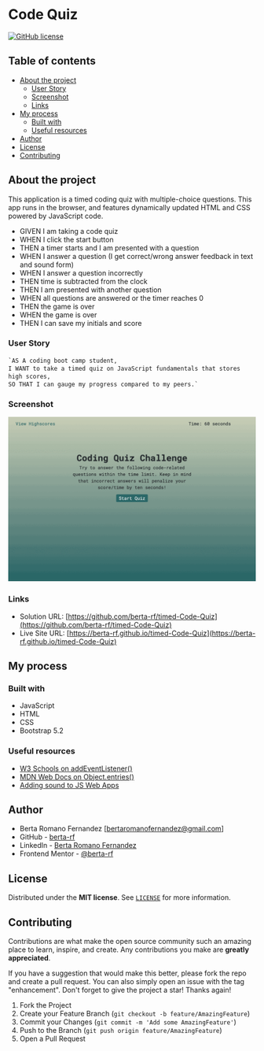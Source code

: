 # Code Quiz

<a href="https://github.com/berta-rf/timed-Code-Quiz/blob/main/LICENSE"><img alt="GitHub license" src="https://img.shields.io/github/license/berta-rf/timed-Code-Quiz?style=for-the-badge"></a>

## Table of contents

- [About the project](#about)
  - [User Story](#user-story)
  - [Screenshot](#screenshot)
  - [Links](#links)
- [My process](#my-process)
  - [Built with](#built-with)
  - [Useful resources](#useful-resources)
- [Author](#author)
- [License](#license)
- [Contributing](#contributing)

## About the project

This application is a timed coding quiz with multiple-choice questions. This app runs in the browser, and features dynamically updated HTML and CSS powered by JavaScript code.

- GIVEN I am taking a code quiz
- WHEN I click the start button
- THEN a timer starts and I am presented with a question
- WHEN I answer a question (I get correct/wrong answer feedback in text and sound form)
- WHEN I answer a question incorrectly
- THEN time is subtracted from the clock
- THEN I am presented with another question
- WHEN all questions are answered or the timer reaches 0
- THEN the game is over
- WHEN the game is over
- THEN I can save my initials and score

### User Story

    `AS A coding boot camp student,
    I WANT to take a timed quiz on JavaScript fundamentals that stores high scores,
    SO THAT I can gauge my progress compared to my peers.`

### Screenshot

![](./assets/images/applicationScreenshots.gif)

### Links

- Solution URL: [https://github.com/berta-rf/timed-Code-Quiz](https://github.com/berta-rf/timed-Code-Quiz)
- Live Site URL: [https://berta-rf.github.io/timed-Code-Quiz](https://berta-rf.github.io/timed-Code-Quiz)

## My process

### Built with

- JavaScript
- HTML
- CSS
- Bootstrap 5.2

### Useful resources

- [W3 Schools on addEventListener()](https://www.w3schools.com/jsref/met_element_addeventlistener.asp)
- [MDN Web Docs on Object.entries()](https://developer.mozilla.org/en-US/docs/Web/JavaScript/Reference/Global_Objects/Object/entries)
- [Adding sound to JS Web Apps](https://noaheakin.medium.com/adding-sound-to-your-js-web-app-f6a0ca728984)

## Author

- Berta Romano Fernandez [bertaromanofernandez@gmail.com]
- GitHub - [berta-rf](https://github.com/berta-rf)
- LinkedIn - [Berta Romano Fernandez](https://www.linkedin.com/in/berta-romano-fernandez-85a51117a/)
- Frontend Mentor - [@berta-rf](https://www.frontendmentor.io/profile/)

## License

Distributed under the **MIT license**. See [`LICENSE`](LICENSE) for more information.

## Contributing

Contributions are what make the open source community such an amazing place to learn, inspire, and create. Any contributions you make are **greatly appreciated**.

If you have a suggestion that would make this better, please fork the repo and create a pull request. You can also simply open an issue with the tag "enhancement".
Don't forget to give the project a star! Thanks again!

1. Fork the Project
2. Create your Feature Branch (`git checkout -b feature/AmazingFeature`)
3. Commit your Changes (`git commit -m 'Add some AmazingFeature'`)
4. Push to the Branch (`git push origin feature/AmazingFeature`)
5. Open a Pull Request
